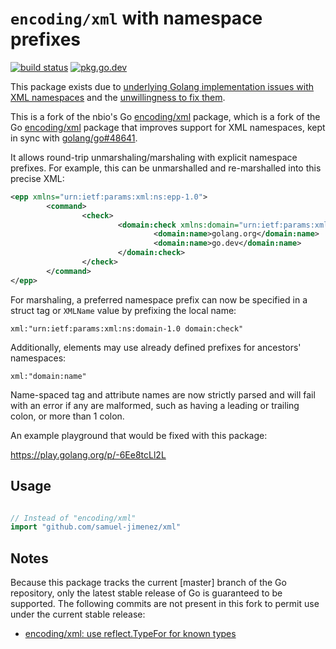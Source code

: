 # `encoding/xml` with namespace prefixes

[![build status](https://img.shields.io/github/actions/workflow/status/samuel-jimenez/xml/go.yaml?branch=master)](https://github.com/samuel-jimenez/xml/actions)
[![pkg.go.dev](https://img.shields.io/badge/docs-pkg.go.dev-blue.svg)](https://pkg.go.dev/github.com/samuel-jimenez/xml)

This package exists due to [underlying Golang implementation issues with XML namespaces](https://github.com/golang/go/issues/9519) and the [unwillingness to fix them](https://github.com/golang/go/issues/13400).


This is a fork of the nbio's Go [encoding/xml](github.com/nbio/xml) package, which is a fork of the Go [encoding/xml](https://pkg.go.dev/encoding/xml) package that improves support for XML namespaces, kept in sync with [golang/go#48641](https://github.com/golang/go/pull/48641).

It allows round-trip unmarshaling/marshaling with explicit namespace prefixes. For example, this can be unmarshalled and re-marshalled into this precise XML:

```xml
<epp xmlns="urn:ietf:params:xml:ns:epp-1.0">
        <command>
                <check>
                        <domain:check xmlns:domain="urn:ietf:params:xml:ns:domain-1.0">
                                <domain:name>golang.org</domain:name>
                                <domain:name>go.dev</domain:name>
                        </domain:check>
                </check>
        </command>
</epp>
```

For marshaling, a preferred namespace prefix can now be specified in a struct tag or `XMLName` value by prefixing the local name:

`xml:"urn:ietf:params:xml:ns:domain-1.0 domain:check"`

Additionally, elements may use already defined prefixes for ancestors' namespaces:

`xml:"domain:name"`


Name-spaced tag and attribute names are now strictly parsed and will fail with an error if any are malformed, such as having a leading or trailing colon, or more than 1 colon.

An example playground that would be fixed with this package:

https://play.golang.org/p/-6Ee8tcLl2L

## Usage

```go

// Instead of "encoding/xml"
import "github.com/samuel-jimenez/xml"
```

## Notes

Because this package tracks the current [master] branch of the Go repository, only the latest stable release of Go is guaranteed to be supported. The following commits are not present in this fork to permit use under the current stable release:

- [encoding/xml: use reflect.TypeFor for known types](https://github.com/golang/go/commit/db25bc19e5221c7df2caed3b1daeda673ec757d9)
